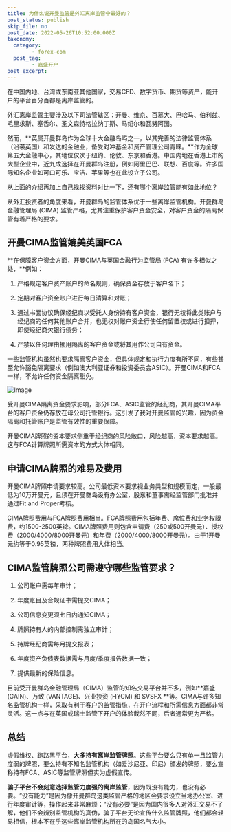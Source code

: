 ```yaml
---
title: 为什么说开曼监管是外汇离岸监管中最好的？
post_status: publish
skip_file: no
post_date: 2022-05-26T10:52:00.000Z
taxonomy:
  category:
        - forex-com
  post_tag:
        - 嘉盛开户
post_excerpt: 
---
```

在中国内地、台湾或东南亚其他国家，交易CFD、数字货币、期货等资产，能开户的平台百分百都是离岸监管的。

外汇离岸监管主要涉及以下司法管辖区：开曼、维京、百慕大、巴哈马、伯利兹、毛里求斯、塞舌尔、圣文森特格拉纳丁斯、马绍尔和瓦努阿图。

然而，**英属开曼群岛作为全球十大金融岛屿之一，以其完善的法律监管体系（沿袭英国）和发达的金融业，备受对冲基金和资产管理公司青睐。**作为全球第五大金融中心，其地位仅次于纽约、伦敦、东京和香港。中国内地在香港上市的大型企业中，近九成选择在开曼群岛注册，例如阿里巴巴、联想、百度等。许多国际知名企业如可口可乐、宝洁、苹果等也在此设立子公司。

从上面的介绍再加上自己找找资料对比一下，还有哪个离岸监管能有如此地位？

从外汇投资者的角度来看，开曼群岛的监管体系优于一些离岸监管机构。开曼群岛金融管理局 (CIMA) 监管严格，尤其注重保护客户资金安全，对客户资金的隔离保管有着严格的要求。

## 开曼CIMA监管媲美英国FCA

**在保障客户资金方面，开曼CIMA与英国金融行为监管局 (FCA) 有许多相似之处，**例如：

1. 严格规定客户资产账户的命名规则，确保资金存放于客户名下；

1. 定期对客户资金账户进行每日清算和对账；

1. 通过书面协议确保经纪商以受托人身份持有客户资金，银行无权将此类账户与经纪商的任何其他账户合并，也无权对账户资金行使任何留置权或进行扣押，即使经纪商欠银行债务；

1. 严禁以任何理由挪用隔离的客户资金或将其用作公司自有资金。

一些监管机构虽然也要求隔离客户资金，但具体规定和执行力度有所不同，有些甚至允许豁免隔离要求（例如澳大利亚证券和投资委员会ASIC）。开曼CIMA和FCA一样，不允许任何资金隔离豁免。

![Image](https://prod-files-secure.s3.us-west-2.amazonaws.com/39ed1227-6d7d-4570-be36-9ccd4a2c4241/bd849744-3fcb-4a37-8312-357962c8f065/image.png?X-Amz-Algorithm=AWS4-HMAC-SHA256&X-Amz-Content-Sha256=UNSIGNED-PAYLOAD&X-Amz-Credential=ASIAZI2LB4665KFF7B3M%2F20250530%2Fus-west-2%2Fs3%2Faws4_request&X-Amz-Date=20250530T101356Z&X-Amz-Expires=3600&X-Amz-Security-Token=IQoJb3JpZ2luX2VjENr%2F%2F%2F%2F%2F%2F%2F%2F%2F%2FwEaCXVzLXdlc3QtMiJHMEUCIHW0G09HwjF%2Bcn8CaZi7CIOEJHrfw35P9OtjnUzjpbWuAiEA9HBH%2BZhbPQ00MxwgM5kHpKRp8I%2FtyEK2S0vUXEM0fc0qiAQIo%2F%2F%2F%2F%2F%2F%2F%2F%2F%2F%2FARAAGgw2Mzc0MjMxODM4MDUiDEW93yThaAY9%2BDBieircAzeBfDpFxu%2Fr01rd0sKkWr7AlmjT9czzOZ3yOxKGZjtOytnpsaUhpKEqVhXAMfMtyuV7N6BMdCQ%2Bml30PHxPrIJWxuCQH8wFkAYPkCdDJI%2BqKeLON0rS%2BJvatwsr9Lt7goEHHSWO4HPxLyFWdRFPwkC6pONImmC2juASzT1pzeKbCg6P5Ni3APKohYGjyFbqeqED4cM0M%2Fm6K9N%2BuRYgaTAyKbznXHSKTQ5s1noa%2BwJWL1iq70t2j%2BSgODKPbNujC7Et9t8HIDe4wCqLPKod7ZNsHlFE%2FxA8XFw3LO5tVymbELyXHr3moXmNAHBi75dbL9yv%2FdW1hrnGIQe%2Brlxvv6Z1kZpCgSeLLWnrM7MAc8fVwaYRNaW1NpX9nmxCbGn04Oe6QM6jB5MGWD4Y38rs3gRBRWjeP0AJdzH%2B01TogA3DGK6kfeIdf2zU%2BXpHJCPMZ5aEzh7yFUMOMsrcybFYCPOJZunX7fq%2F05W8ZAF%2Bs2q%2FAGDgmqgw6PcJIIOnyp%2BzVR4z%2BBs6njE4EWq0Q%2B9Bm8GRnTwaK3TQMs9Lr2ZGhRiR%2B5hCVC1M4ypinlCIyRKzjuQC1%2Fr%2BJbPNghkIAMmRA2NCVf%2B7HeJahGp41feplwYILxqo%2BEPv4zOUHxWeMMqB5sEGOqUBHGoYzFuslG4Qor36XRZsFqn8MIKhH782fYR6rE01HnXgxU32tAH3c0vOwhY5rM5lvyDrP2We0Jn8NqN5a5VuRlBSmSM6GsSZgOqpNmS6H5XWj4ECGNbQdUjp0ywcjcpOeduwi2dZ7ABGHP4f7mVf1oHrQw4RWXG43pmDDNW9WNzYLzH5gczJrCGMjSD06AOzh2J%2BHtS%2BTrUkvJM5AkJVdM8iYV6z&X-Amz-Signature=db3274ef83155f7bf5450374d5b05ec3006013573f10c81700c6b8a5f0ad21d6&X-Amz-SignedHeaders=host&x-id=GetObject)

受开曼CIMA隔离资金要求影响，部分FCA、ASIC监管的经纪商，其开曼CIMA平台的客户资金仍存放在母公司托管银行。这引发了我对开曼监管的兴趣，因为资金隔离和托管账户是监管有效性的重要保障。

开曼CIMA牌照的资本要求侧重于经纪商的风险敞口，风险越高，资本要求越高。这与FCA计算牌照所需资本的方式大体相同。

## **申请CIMA牌照的难易及费用**

开曼CIMA牌照申请要求较高。公司最低资本要求视业务类型和规模而定，一般最低为10万开曼元，且须在开曼群岛设有办公室，股东和董事需经监管部门批准并通过Fit and Proper考核。

CIMA牌照费用与FCA牌照费用相当。FCA牌照费用包括年费、席位费和业务权限费，约1500-2500英镑。CIMA牌照费用则包含申请费（250或500开曼元）、授权费（2000/4000/8000开曼元）和年费（2000/4000/8000开曼元）。由于1开曼元约等于0.95英镑，两种牌照费用大体相当。

## CIMA监管牌照公司需遵守哪些监管要求？

1. 公司账户需每年审计；

1. 年度账目及合规证书需提交CIMA；

1. 公司信息变更须七日内通知CIMA；

1. 牌照持有人的内部控制需独立审计；

1. 持牌经纪商需每月提交报表；

1. 年度资产负债表数据需与月度/季度报告数据一致；

1. 提供最新的保险信息。

目前受开曼群岛金融管理局（CIMA）监管的知名交易平台并不多，例如**嘉盛 (GAIN)、万致 (VANTAGE)、兴业投资 (HYCM) 和 SVSFX **等。CIMA与许多知名监管机构一样，采取有利于客户的监管措施，在开户流程和所需信息方面都非常灵活。这一点与在英国或瑞士监管下开户的体验截然不同，后者通常更为严格。

## 总结

虚假维权、跑路黑平台，**大多持有离岸监管牌照**。这些平台要么只有单一且监管力度弱的牌照，要么持有不知名监管机构（如爱沙尼亚、印尼）颁发的牌照，要么宣称持有FCA、ASIC等监管牌照但实为虚假宣传。

**骗子平台不会刻意选择监管力度强的离岸监管**，因为既没有能力，也没有必要。“没有能力”是因为像开曼群岛这类监管严格的地区会要求设立当地办公室、进行年度审计等，操作起来非常麻烦；“没有必要”是因为国内很多人对外汇交易不了解，他们不会辨别监管机构的真伪，骗子平台无论宣传什么监管牌照，他们都会轻易相信，根本不在乎这些离岸监管机构所在的岛国名气大小。